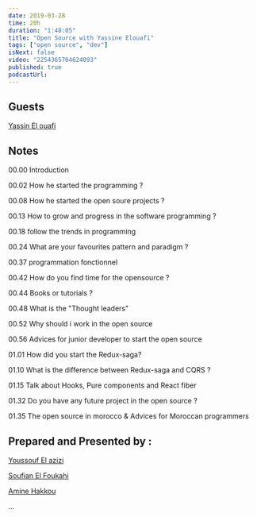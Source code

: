 ```yaml
---
date: 2019-03-28
time: 20h
duration: "1:48:05"
title: "Open Source with Yassine Elouafi"
tags: ["open source", "dev"]
isNext: false
video: "2254365704624093"
published: true
podcastUrl:
---
```


## Guests

[Yassin El ouafi](https://twitter.com/yassineelouafi2/)

## Notes

00.00 Introduction

00.02 How he started the programming ?

00.08 How he started the open soure projects ?

00.13 How to grow and progress in the software programming ?

00.18 follow the trends in programming 

00.24 What are your favourites pattern and paradigm ?

00.37 programmation fonctionnel

00.42 How do you find time for the opensource ?

00.44 Books or tutorials ?

00.48 What is the "Thought leaders"

00.52 Why should i work in the open source

00.56 Advices for junior developer to start the open source

01.01 How did you start the Redux-saga?

01.10 What is the difference between Redux-saga and CQRS ?

01.15 Talk about Hooks, Pure components and React fiber

01.32 Do you have any future project in the open source ?

01.35 The open source in morocco & Advices for Moroccan programmers



## Prepared and Presented by :

[Youssouf El azizi](https://twitter.com/elaziziyoussouf/)

[Soufian El Foukahi](https://twitter.com/souffanda/)

[Amine Hakkou](https://twitter.com/amine_hakkou/)

...
